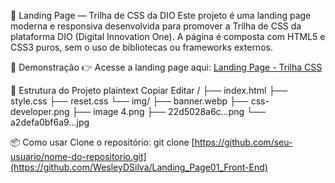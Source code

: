 🧩 Landing Page — Trilha de CSS da DIO
Este projeto é uma landing page moderna e responsiva desenvolvida para promover a Trilha de CSS da plataforma DIO (Digital Innovation One). A página é composta com HTML5 e CSS3 puros, sem o uso de bibliotecas ou frameworks externos.


🚀 Demonstração
👉 Acesse a landing page aqui: [Landing Page - Trilha CSS](https://wesleydsilva.github.io/Landing_Page01_Front-End/)

📁 Estrutura do Projeto
plaintext
Copiar
Editar
/
├── index.html
├── style.css
├── reset.css
└── img/
    ├── banner.webp
    ├── css-developer.png
    ├── image 4.png
    ├── 22d5028a6c...png
    └── a2defa0bf6a9...jpg

  📦 Como usar
Clone o repositório:
git clone [https://github.com/seu-usuario/nome-do-repositorio.git](https://github.com/WesleyDSilva/Landing_Page01_Front-End)
